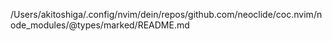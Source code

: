 /Users/akitoshiga/.config/nvim/dein/repos/github.com/neoclide/coc.nvim/node_modules/@types/marked/README.md